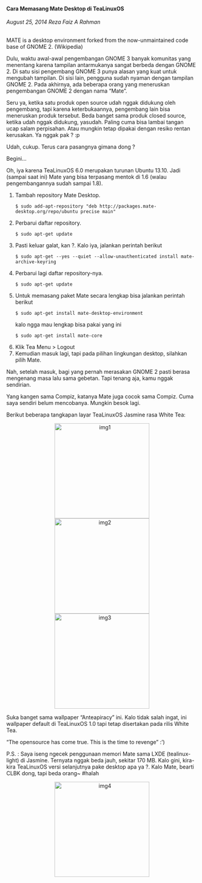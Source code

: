 #### Cara Memasang Mate Desktop di TeaLinuxOS
_August 25, 2014 Reza Faiz A Rahman_

<br>
MATE is a desktop environment forked from the now-unmaintained code base of GNOME 2. (Wikipedia)

Dulu, waktu awal-awal pengembangan GNOME 3 banyak komunitas yang menentang karena tampilan antarmukanya sangat berbeda dengan GNOME 2. Di satu sisi pengembang GNOME 3 punya alasan yang kuat untuk mengubah tampilan. Di sisi lain, pengguna sudah nyaman dengan tampilan GNOME 2. Pada akhirnya, ada beberapa orang yang meneruskan pengembangan GNOME 2 dengan nama “Mate”.

Seru ya, ketika satu produk open source udah nggak didukung oleh pengembang, tapi karena keterbukaannya, pengembang lain bisa meneruskan produk tersebut. Beda banget sama produk closed source, ketika udah nggak didukung, yasudah. Paling cuma bisa lambai tangan ucap salam perpisahan. Atau mungkin tetap dipakai dengan resiko rentan kerusakan. Ya nggak pak ? :p

Udah, cukup. Terus cara pasangnya gimana dong ?

Begini…

Oh, iya karena TeaLinuxOS 6.0 merupakan turunan Ubuntu 13.10. Jadi (sampai saat ini) Mate yang bisa terpasang mentok di 1.6 (walau pengembangannya sudah sampai 1.8).

1. Tambah repository Mate Desktop.
    ```
    $ sudo add-apt-repository "deb http://packages.mate-desktop.org/repo/ubuntu precise main"
    ```
2. Perbarui daftar repository.
    ```
    $ sudo apt-get update
    ```
3. Pasti keluar galat, kan ?. Kalo iya, jalankan perintah berikut
    ```
    $ sudo apt-get --yes --quiet --allow-unauthenticated install mate-archive-keyring
    ```
4. Perbarui lagi daftar repository-nya.
    ```
    $ sudo apt-get update
    ```
5. Untuk memasang paket Mate secara lengkap bisa jalankan perintah berikut
    ```
    $ sudo apt-get install mate-desktop-environment
    ```
    kalo ngga mau lengkap bisa pakai yang ini
    ```
    $ sudo apt-get install mate-core
    ```
6. Klik Tea Menu > Logout
7. Kemudian masuk lagi, tapi pada pilihan lingkungan desktop, silahkan pilih Mate.

Nah, setelah masuk, bagi yang pernah merasakan GNOME 2 pasti berasa mengenang masa lalu sama gebetan. Tapi tenang aja, kamu nggak sendirian.

Yang kangen sama Compiz, katanya Mate juga cocok sama Compiz. Cuma saya sendiri belum mencobanya. Mungkin besok lagi.

Berikut beberapa tangkapan layar TeaLinuxOS Jasmine rasa White Tea:

<p align="center">
	<img src="./posts/2014-08-25-cara-memasang-mate-desktop-di-tealinuxos/2H23rcQ.png" height="250px" alt="img1">
    <br>
    <img src="./posts/2014-08-25-cara-memasang-mate-desktop-di-tealinuxos/E44ayi8.png" height="250px" alt="img2">
    <br>
    <img src="./posts/2014-08-25-cara-memasang-mate-desktop-di-tealinuxos/Hd3YpoX.png" height="250px" alt="img3">
    <br>
</p> 

Suka banget sama wallpaper “Anteapiracy” ini. Kalo tidak salah ingat, ini wallpaper default di TeaLinuxOS 1.0 tapi tetap disertakan pada rilis White Tea.

“The opensource has come true. This is the time to revenge” :’)

P.S. : Saya iseng ngecek penggunaan memori Mate sama LXDE (tealinux-light) di Jasmine. Ternyata nggak beda jauh, sekitar 170 MB. Kalo gini, kira-kira TeaLinuxOS versi selanjutnya pake desktop apa ya ?. Kalo Mate, bearti CLBK dong, tapi beda orang~ #halah

<p align="center">
	<img src="./posts/2014-08-25-cara-memasang-mate-desktop-di-tealinuxos/QKeNUbb.png" height="250px" alt="img4">
</p> 